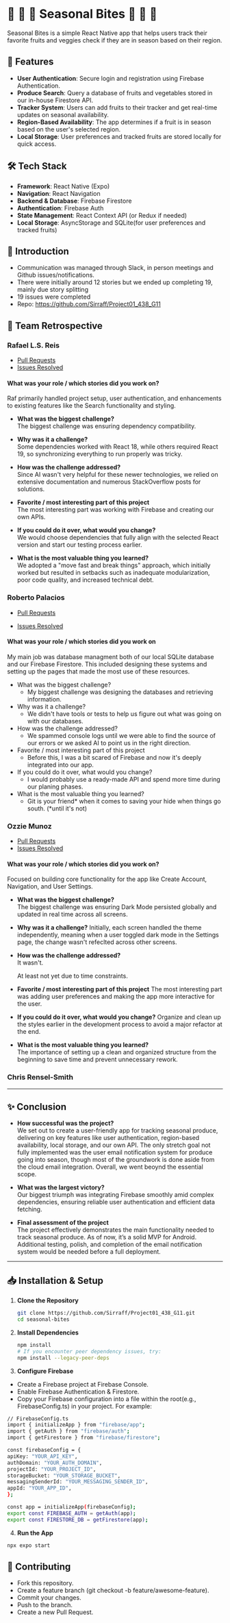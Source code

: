 # 🍓 🍑 🥝 Seasonal Bites  🌽 🥕 🥔

Seasonal Bites is a simple React Native app that helps users track their favorite fruits and veggies check if they are in season based on their region.  

## 🚀 Features  

- **User Authentication**: Secure login and registration using Firebase Authentication.  
- **Produce Search**: Query a database of fruits and vegetables stored in our in-house Firestore API.  
- **Tracker System**: Users can add fruits to their tracker and get real-time updates on seasonal availability.  
- **Region-Based Availability**: The app determines if a fruit is in season based on the user's selected region.  
- **Local Storage**: User preferences and tracked fruits are stored locally for quick access.  

## 🛠 Tech Stack  

- **Framework**: React Native (Expo)  
- **Navigation**: React Navigation  
- **Backend & Database**: Firebase Firestore  
- **Authentication**: Firebase Auth  
- **State Management**: React Context API (or Redux if needed)  
- **Local Storage**: AsyncStorage and SQLite(for user preferences and tracked fruits)  


## 🎯 Introduction

* Communication was managed through Slack, in person meetings and Github issues/notifications.
* There were initially around 12 stories but we ended up completing 19, mainly due story splitting
* 19 issues were completed
* Repo: https://github.com/Sirraff/Project01_438_G11

## 👥 Team Retrospective

### Rafael L.S. Reis

- [Pull Requests](https://github.com/Sirraff/Project01_438_G11/pulls?q=is%3Apr+is%3Aclosed+author%3ASirraff)
- [Issues Resolved](https://github.com/Sirraff/Project01_438_G11/issues?q=is%3Aissue%20state%3Aclosed%20assignee%3ASirraff)

#### What was your role / which stories did you work on?

Raf primarily handled project setup, user authentication, and enhancements to existing features like the Search functionality and styling.

- **What was the biggest challenge?**  
  The biggest challenge was ensuring dependency compatibility.

- **Why was it a challenge?**  
  Some dependencies worked with React 18, while others required React 19, so synchronizing everything to run properly was tricky.

- **How was the challenge addressed?**  
  Since AI wasn't very helpful for these newer technologies, we relied on extensive documentation and numerous StackOverflow posts for solutions.

- **Favorite / most interesting part of this project**  
  The most interesting part was working with Firebase and creating our own APIs.

- **If you could do it over, what would you change?**  
  We would choose dependencies that fully align with the selected React version and start our testing process earlier.

- **What is the most valuable thing you learned?**  
  We adopted a "move fast and break things" approach, which initially worked but resulted in setbacks such as inadequate modularization, poor code quality, and increased technical debt.


### Roberto Palacios
+ [Pull Requests](https://github.com/Sirraff/Project01_438_G11/pulls?q=is%3Apr+is%3Aclosed+author%3ARPalaciosDev)

+ [Issues Resolved](https://github.com/Sirraff/Project01_438_G11/issues?q=is%3Aissue%20state%3Aclosed%20assignee%3ARPalaciosDev)

#### What was your role / which stories did you work on
My main job was database managment both of our local SQLite database and our Firebase Firestore. This included designing these systems and setting up the pages that made the most use of these resources. 

+ What was the biggest challenge? 
  + My biggest challenge was designing the databases and retrieving information.
+ Why was it a challenge?
  + We didn't have tools or tests to help us figure out what was going on with our databases. 
+ How was the challenge addressed?
  + We spammed console logs until we were able to find the source of our errors or we asked AI to point us in the right direction.
+ Favorite / most interesting part of this project
  + Before this, I was a bit scared of Firebase and now it's deeply integrated into our app.
+ If you could do it over, what would you change?
  + I would probably use a ready-made API and spend more time during our planing phases.
+ What is the most valuable thing you learned?
  + Git is your friend* when it comes to saving your hide when things go south. (*until it's not)
    
### Ozzie Munoz

- [Pull Requests](https://github.com/Sirraff/Project01_438_G11/pulls?q=is%3Apr+is%3Aclosed+author%3AOzzieMunoz)
- [Issues Resolved](https://github.com/Sirraff/Project01_438_G11/issues?q=is%3Aissue%20state%3Aclosed%20assignee%3AOzzieMunoz)

#### What was your role / which stories did you work on?

Focused on building core functionality for the app like Create Account, Navigation, and User Settings. 

- **What was the biggest challenge?**  
  The biggest challenge was ensuring Dark Mode persisted globally and updated in real time across all screens.
  
- **Why was it a challenge?**
  Initially, each screen handled the theme independently, meaning when a user toggled dark mode in the Settings page, the change wasn't refeclted across other screens. 

- **How was the challenge addressed?**  
  It wasn't.

  At least not yet due to time constraints. 

- **Favorite / most interesting part of this project**
  The most interesting part was adding user preferences and making the app more interactive for the user. 

- **If you could do it over, what would you change?**
  Organize and clean up the styles earlier in the development process to avoid a major refactor at the end.
  
- **What is the most valuable thing you learned?**  
  The importance of setting up a clean and organized structure from the beginning to save time and prevent unnecessary rework.


### Chris Rensel-Smith

---
## ✨ Conclusion

- **How successful was the project?**  
  We set out to create a user-friendly app for tracking seasonal produce, delivering on key features like user authentication, region-based availability, local storage, and our own API. The only stretch goal not fully implemented was the user email notification system for produce going into season, though most of the groundwork is done aside from the cloud email integration. Overall, we went beoynd the essential scope.

- **What was the largest victory?**  
  Our biggest triumph was integrating Firebase smoothly amid complex dependencies, ensuring reliable user authentication and efficient data fetching.

- **Final assessment of the project**  
  The project effectively demonstrates the main functionality needed to track seasonal produce. As of now, it’s a solid MVP for Android. Additional testing, polish, and completion of the email notification system would be needed before a full deployment.

---

## 📥 Installation & Setup

1. **Clone the Repository**  
   ```bash
   git clone https://github.com/Sirraff/Project01_438_G11.git
   cd seasonal-bites
   ```
2. **Install Dependencies**
   ```bash
   npm install
   # If you encounter peer dependency issues, try:
   npm install --legacy-peer-deps
   ```
3. **Configure Firebase**
  - Create a Firebase project at Firebase Console.
  - Enable Firebase Authentication & Firestore.
  - Copy your Firebase configuration into a file within the root(e.g., FirebaseConfig.ts) in your project. For example:
  ```bash
  // FirebaseConfig.ts
import { initializeApp } from "firebase/app";
import { getAuth } from "firebase/auth";
import { getFirestore } from "firebase/firestore";

const firebaseConfig = {
  apiKey: "YOUR_API_KEY",
  authDomain: "YOUR_AUTH_DOMAIN",
  projectId: "YOUR_PROJECT_ID",
  storageBucket: "YOUR_STORAGE_BUCKET",
  messagingSenderId: "YOUR_MESSAGING_SENDER_ID",
  appId: "YOUR_APP_ID",
};

const app = initializeApp(firebaseConfig);
export const FIREBASE_AUTH = getAuth(app);
export const FIRESTORE_DB = getFirestore(app);
```
4. **Run the App**
```bash
npx expo start
```

## 🤝 Contributing
- Fork this repository.
- Create a feature branch (git checkout -b feature/awesome-feature).
- Commit your changes.
- Push to the branch.
- Create a new Pull Request.
   
   
